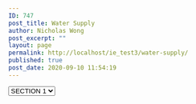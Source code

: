 ```yaml
---
ID: 747
post_title: Water Supply
author: Nicholas Wong
post_excerpt: ""
layout: page
permalink: http://localhost/ie_test3/water-supply/
published: true
post_date: 2020-09-10 11:54:19
---
```

<select id="mySelect">
   <option>SECTION 1</option>
   <option>SECTION 2</option>
   <option>SECTION 3</option>
</select>